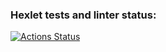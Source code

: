 ### Hexlet tests and linter status:
[![Actions Status](https://github.com/lanatsoi/frontend-project-46/actions/workflows/hexlet-check.yml/badge.svg)](https://github.com/lanatsoi/frontend-project-46/actions)